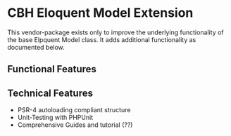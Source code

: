 CBH Eloquent Model Extension
============================
This vendor-package exists only to improve the underlying functionality of the base Elpquent Model class.
It adds additional functionality as documented below.


Functional Features
-------------------


Technical Features
------------------
* PSR-4 autoloading compliant structure
* Unit-Testing with PHPUnit
* Comprehensive Guides and tutorial (??)
